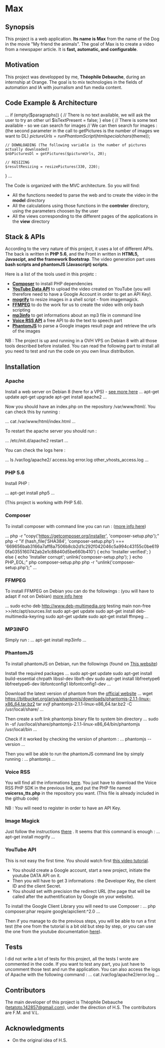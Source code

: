 # Max

## Synopsis

This project is a web application. **Its name is Max** from the name of the Dog in the movie "My friend the animals". The goal of Max is to create a video from a newspaper article. It is **fast, automatic, and configurable**.

## Motivation

This project was developped by me,  **Théophile Debauche**, during an internship at Orange. The goal is to mix technologies in the fields of automation and IA with journalism and fun media content.

## Code Example & Architecture

...
if (empty($paragraphs)) {
    // There is no text available, we will ask the user to try an other url
    $isTextPresent = false;
}
else {
    // There is some text available - so we can search for images
    // We can then search for images : (the second parameter in the call to getPictures is the number of images we want to DL)
    $pictureUrls = runPhantomScript(htmlspecialchars($theme));

    // DOWNLOADING (The following variable is the number of pictures actually downloaded)
    $nbPicturesDl = getPictures($pictureUrls, 20);

    // RESIZING
    $resultResizing = resizePictures(330, 220);
}
...

The Code is organized with the MVC architecture. So you will find:

* All the functions needed to parse the web and to create the video in the **model** directory
* All the calculations using those functions in the **controler** directory, using the parameters choosen by the user
* All the views corresponding to the different pages of the applications in the **view** directory

## Stack & APIs

According to the very nature of this project, it uses a lot of different APIs. The back is written in **PHP 5.6**, and the Front in written in **HTML5, Javascipt, and the framework Bootstrap**. The video generation part uses **bash scripts and phantomJS (Javascript) scripts**.

Here is a list of the tools used in this projetc :

* [**Composer**](https://getcomposer.org/) to install PHP dependencies
* [**YouTube Data API**](https://developers.google.com/youtube/v3/docs/comments/insert) to upload the video created on YouTube (you will therefore need to have a Google Account in order to get an API Key).
* [**mogrify**](https://www.imagemagick.org/script/mogrify.php) to resize images in a shell script - from imagemagick.
* [**FFMPEG**](https://www.ffmpeg.org/) to do the work for us to create the video with only bash scripting
* [**mp3info**](http://ibiblio.org/mp3info/) to get informations about an mp3 file in command line
* [**Voice RSS API**](http://www.voicerss.org/api/documentation.aspx) a free API to do the text to speech part
* [**PhantomJS**](http://phantomjs.org/) to parse a Google images result page and retrieve the urls of the images

NB : The project is up and running in a OVH VPS on Debian 8 with all those tools described before installed. You can read the following part to install all you need to test and run the code on you own linux distribution. 

## Installation

### Apache

Install a web server on Debian 8 (here for a VPS) - [see more here](https://docs.ovh.com/display/public/CRVPS/Installation+d'un+serveur+web+sous+Debian+8)
...
apt-get update
apt-get upgrade
apt-get install apache2
...

Now you should have an index.php on the repository /var/www/html/. You can check this by running :

...
cat /var/www/html/index.html
...

To restart the apache server you should run :

...
/etc/init.d/apache2 restart
...

You can check the logs here :

...
ls /var/log/apache2/
access.log  error.log  other_vhosts_access.log
...

### PHP 5.6

Install PHP :

...
apt-get install php5
...

(This project is working with PHP 5.6).

### Composer

To install composer with command line you can run : ([more info here](https://getcomposer.org/download/))

...
php -r "copy('https://getcomposer.org/installer', 'composer-setup.php');"
php -r "if (hash_file('SHA384', 'composer-setup.php') === '669656bab3166a7aff8a7506b8cb2d1c292f042046c5a994c43155c0be6190fa0355160742ab2e1c88d40d5be660b410') { echo 'Installer verified'; } else { echo 'Installer corrupt'; unlink('composer-setup.php'); } echo PHP_EOL;"
php composer-setup.php
php -r "unlink('composer-setup.php');"
...

### FFMPEG

To install FFMPEG on Debian you can do the followings : (you will have to adapt if not on Debian) [more info here](https://superuser.com/questions/286675/how-to-install-ffmpeg-on-debian)

...
sudo echo deb http://www.deb-multimedia.org testing main non-free \
                  >>/etc/apt/sources.list
sudo apt-get update
sudo apt-get install deb-multimedia-keyring
sudo apt-get update
sudo apt-get install ffmpeg
...

### MP3INFO

Simply run :
...
apt-get install mp3info
...

### PhantomJS

To install phantomJS on Debian, run the followings (found on [This website](https://tecadmin.net/install-phantomjs-on-ubuntu/#))

Install the required packages
...
sudo apt-get update
sudo apt-get install build-essential chrpath libssl-dev libxft-dev
sudo apt-get install libfreetype6 libfreetype6-dev libfontconfig1 libfontconfig1-dev
...

Download the latest version of phantom from the [official website](http://phantomjs.org/download.html) 
...
wget https://bitbucket.org/ariya/phantomjs/downloads/phantomjs-2.1.1-linux-x86_64.tar.bz2
tar xvjf phantomjs-2.1.1-linux-x86_64.tar.bz2 -C /usr/local/share/
...

Then create a soft link phantomjs binary file to system bin directory
...
sudo ln -sf /usr/local/share/phantomjs-2.1.1-linux-x86_64/bin/phantomjs /usr/local/bin
...

Check if it worked by checking the version of phantom :
...
phantomjs --version
...

Then you will be able to run the phantomJS command line by simply running :
...
phantomjs
...

### Voice RSS

You will find all the informations [here](http://www.voicerss.org/sdk/php.aspx).
You just have to download the Voice RSS PHP SDK in the previous link, and put the PHP file named **voicerss_tts.php** in the repository you want.
(This file is already included in the github code)

NB : You will need to register in order to have an API Key.

### Image Magick

Just follow the instructions [there](https://www.imagemagick.org/script/download.php) .
It seems that this command is enough :
...
apt-get install mogrify
...


### YouTube API

This is not easy the first time.
You should watch first [this video tutorial](https://www.grafikart.fr/tutoriels/php/youtube-data-api-295).

* You should create a Google account, start a new project, initiate the youtube DATA API on it.
* Then you will have to get 3 informations : the Developer Key, the client ID and the client Secret.
* You should set with precision the redirect URL (the page that will be called after the authentification by Google on your website).

To install the Google Client Library you will need to use Composer :
...
php composer.phar require google/apiclient:^2.0
...

Then if you manage to do the previous steps, you will be able to run a first test (the one from the tutorial is a bit old but step by step, or you can use the one from the youtube documentation [here](https://developers.google.com/youtube/v3/quickstart/php)).

## Tests

I did not write a lot of tests for this project, all the tests I wrote are commented in the code. If you want to test any part, you just have to uncomment those test and run the application.
You can also access the logs of Apache with the following command :
...
cat /var/log/apache2/error.log
...

## Contributors

The main developer of this project is Théophile Debauche (tetatoto.142857@gmail.com), under the direction of H.S.
The contributors are F.M. and V.L.

## Acknowledgments

* On the original idea of H.S.

